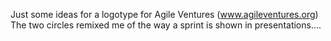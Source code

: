 Just some ideas for a logotype for Agile Ventures (www.agileventures.org) The two circles remixed me of the way a sprint is shown in presentations….